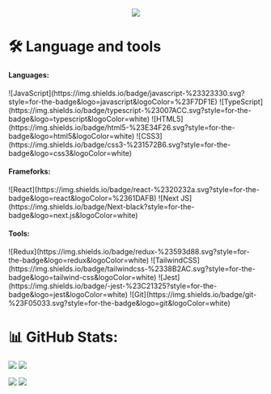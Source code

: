<h1 align="center">
  <a href="https://git.io/typing-svg">
    <img src="https://readme-typing-svg.herokuapp.com/?lines=Hello,+There!+👋;This+is+Skydan+Dmytro;Nice+to+meet+you!&center=true&size=30">
  </a>
</h1>

###

# 🛠 Language and tools


#### Languages: 
<div align="left">
![JavaScript](https://img.shields.io/badge/javascript-%23323330.svg?style=for-the-badge&logo=javascript&logoColor=%23F7DF1E)
![TypeScript](https://img.shields.io/badge/typescript-%23007ACC.svg?style=for-the-badge&logo=typescript&logoColor=white) 
![HTML5](https://img.shields.io/badge/html5-%23E34F26.svg?style=for-the-badge&logo=html5&logoColor=white)             
![CSS3](https://img.shields.io/badge/css3-%231572B6.svg?style=for-the-badge&logo=css3&logoColor=white)           
</div>

#### Frameforks: 
<div align="left">
![React](https://img.shields.io/badge/react-%2320232a.svg?style=for-the-badge&logo=react&logoColor=%2361DAFB)
![Next JS](https://img.shields.io/badge/Next-black?style=for-the-badge&logo=next.js&logoColor=white)
</div>

#### Tools:
<div align="left">
![Redux](https://img.shields.io/badge/redux-%23593d88.svg?style=for-the-badge&logo=redux&logoColor=white)
![TailwindCSS](https://img.shields.io/badge/tailwindcss-%2338B2AC.svg?style=for-the-badge&logo=tailwind-css&logoColor=white)
![Jest](https://img.shields.io/badge/-jest-%23C21325?style=for-the-badge&logo=jest&logoColor=white)
![Git](https://img.shields.io/badge/git-%23F05033.svg?style=for-the-badge&logo=git&logoColor=white)
</div>

###
# 📊 GitHub Stats:

![](https://github-readme-streak-stats.herokuapp.com/?user=SkyDmytro&theme=tokyonight&hide_border=false)
![](https://github-readme-stats.vercel.app/api/top-langs/?username=SkyDmytro&theme=tokyonight&hide_border=false&include_all_commits=false&count_private=false&layout=compact)


![](https://github-profile-summary-cards.vercel.app/api/cards/profile-details?username=skyDmytro&theme=tokyonight)
![](https://github-readme-activity-graph.vercel.app/graph?username=skyDmytro&theme=tokyonight&bg_color=20232a&hide_border=true)
